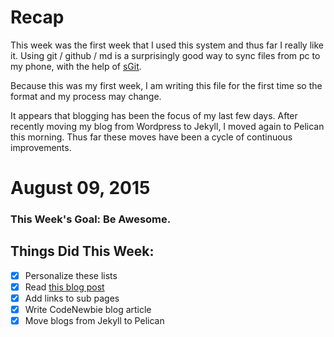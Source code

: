Recap
==============
This week was the first week that I used this system and thus far I really like it.  Using git / github / md is a surprisingly good way to sync files from pc to my phone, with the help of [sGit](https://play.google.com/store/apps/details?id=me.sheimi.sgit).

Because this was my first week, I am writing this file for the first time so the format and my process may change.

It appears that blogging has been the focus of my last few days.  After recently moving my blog from Wordpress to Jekyll, I moved again to Pelican this morning.  Thus far these moves have been a cycle of continuous improvements.

# August 09, 2015

### This Week's Goal: Be Awesome.

## Things Did This Week:
- [x] Personalize these lists
- [x] Read [this blog post](http://una.github.io/personal-goals-guide/)
- [X] Add links to sub pages
- [X] Write CodeNewbie blog article
- [X] Move blogs from Jekyll to Pelican
